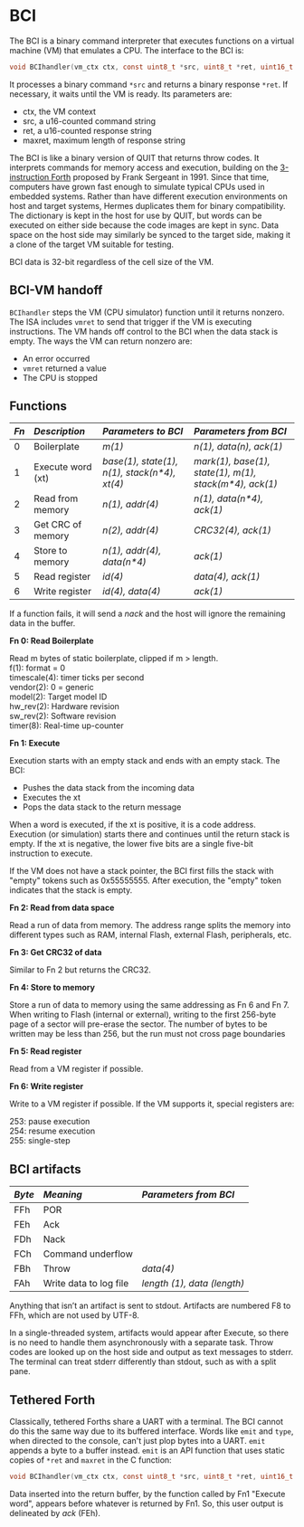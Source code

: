 # BCI

The BCI is a binary command interpreter that executes functions on a virtual machine (VM) that emulates a CPU.
The interface to the BCI is:

```C
void BCIhandler(vm_ctx ctx, const uint8_t *src, uint8_t *ret, uint16_t maxret);
```

It processes a binary command `*src` and returns a binary response `*ret`.
If necessary, it waits until the VM is ready. Its parameters are:

- ctx, the VM context
- src, a u16-counted command string
- ret, a u16-counted response string
- maxret, maximum length of response string

The BCI is like a binary version of QUIT that returns throw codes. It interprets commands for memory access and execution, building on the [3-instruction Forth](https://pages.cs.wisc.edu/~bolo/shipyard/3ins4th.html) proposed by Frank Sergeant in 1991\. Since that time, computers have grown fast enough to simulate typical CPUs used in embedded systems. Rather than have different execution environments on host and target systems, Hermes duplicates them for binary compatibility. The dictionary is kept in the host for use by QUIT, but words can be executed on either side because the code images are kept in sync. Data space on the host side may similarly be synced to the target side, making it a clone of the target VM suitable for testing.

BCI data is 32-bit regardless of the cell size of the VM.

## BCI-VM handoff

`BCIhandler` steps the VM (CPU simulator) function until it returns nonzero. The ISA includes `vmret` to send that trigger if the VM is executing instructions. The VM hands off control to the BCI when the data stack is empty. The ways the VM can return nonzero are:

- An error occurred
- `vmret` returned a value
- The CPU is stopped

## Functions

| *Fn* | *Description* | *Parameters to BCI* | *Parameters from BCI* |
| :--- | :------------ | :------------------ | :-------------------- |
| 0 | Boilerplate      | *m(1)* | *n(1), data(n), ack(1)* |
| 1 | Execute word (xt) | *base(1), state(1), n(1), stack(n\*4), xt(4)* | *mark(1), base(1), state(1), m(1), stack(m\*4), ack(1)* |
| 2 | Read from memory | *n(1), addr(4)* | *n(1), data(n\*4), ack(1)* |
| 3 | Get CRC of memory | *n(2), addr(4)* | *CRC32(4), ack(1)* |
| 4 | Store to memory  | *n(1), addr(4), data(n\*4)* | *ack(1)* |
| 5 | Read register    | *id(4)* | *data(4), ack(1)* |
| 6 | Write register   | *id(4), data(4)* | *ack(1)* |

If a function fails, it will send a *nack* and the host will ignore the remaining data in the buffer.

**Fn 0: Read Boilerplate**

Read m bytes of static boilerplate, clipped if m > length.  
f(1): format \= 0  
timescale(4): timer ticks per second  
vendor(2): 0 \= generic  
model(2): Target model ID  
hw\_rev(2): Hardware revision  
sw\_rev(2): Software revision  
timer(8): Real-time up-counter

**Fn 1: Execute**

Execution starts with an empty stack and ends with an empty stack. The BCI:
  
* Pushes the data stack from the incoming data
* Executes the xt  
* Pops the data stack to the return message  

When a word is executed, if the xt is positive, it is a code address. Execution (or simulation) starts there and continues until the return stack is empty. If the xt is negative, the lower five bits are a single five-bit instruction to execute.

If the VM does not have a stack pointer, the BCI first fills the stack with "empty" tokens such as 0x55555555. After execution, the "empty" token indicates that the stack is empty.

**Fn 2: Read from data space**

Read a run of data from memory. The address range splits the memory into different types such as RAM, internal Flash, external Flash, peripherals, etc.

**Fn 3: Get CRC32 of data**

Similar to Fn 2 but returns the CRC32.

**Fn 4: Store to memory**

Store a run of data to memory using the same addressing as Fn 6 and Fn 7\. When writing to Flash (internal or external), writing to the first 256-byte page of a sector will pre-erase the sector. The number of bytes to be written may be less than 256, but the run must not cross page boundaries

**Fn 5: Read register**

Read from a VM register if possible.

**Fn 6: Write register**

Write to a VM register if possible. If the VM supports it, special registers are:

253: pause execution  
254: resume execution  
255: single-step

## BCI artifacts

| *Byte* | *Meaning* | *Parameters from BCI* |
| :----- | :-------- | :-------------------- |
| FFh | POR |  |
| FEh | Ack |  |
| FDh | Nack |  |
| FCh | Command underflow |  |
| FBh | Throw | *data(4)* |
| FAh | Write data to log file | *length (1), data (length)* |

Anything that isn’t an artifact is sent to stdout. Artifacts are numbered F8 to FFh, which are not used by UTF-8.

In a single-threaded system, artifacts would appear after Execute, so there is no need to handle them asynchronously with a separate task. Throw codes are looked up on the host side and output as text messages to stderr. The terminal can treat stderr differently than stdout, such as with a split pane.

## Tethered Forth

Classically, tethered Forths share a UART with a terminal. The BCI cannot do this the same way due to its buffered interface. Words like `emit` and `type`, when directed to the console, can't just plop bytes into a UART. `emit` appends a byte to a buffer instead. `emit` is an API function that uses static copies of `*ret` and `maxret` in the C function:

```C
void BCIhandler(vm_ctx ctx, const uint8_t *src, uint8_t *ret, uint16_t maxret);
```

Data inserted into the return buffer, by the function called by Fn1 "Execute word", appears before whatever is returned by Fn1. So, this user output is delineated by *ack* (FEh).
